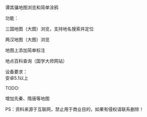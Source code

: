 谭其骧地图浏览和简单涂鸦  


功能：  

  三国地图（大图）浏览，支持地名搜索并定位  
  
  两汉地图（大图）浏览  
  
  地图上添加简单标注    

  地点百科查询（国学大师网站）  

设备要求：  
  安卓5.1以上  

TODO:  

  增加先秦、隋唐等地图   

PS：资料来源于互联网，禁止用于商业目的，如果有侵权请联系删除！  
